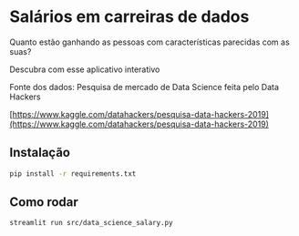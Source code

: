 # Salários em carreiras de dados

Quanto estão ganhando as pessoas com características parecidas com as suas?

Descubra com esse aplicativo interativo

Fonte dos dados: Pesquisa de mercado de Data Science feita pelo Data Hackers

[https://www.kaggle.com/datahackers/pesquisa-data-hackers-2019](https://www.kaggle.com/datahackers/pesquisa-data-hackers-2019)

## Instalação

```bash
pip install -r requirements.txt
```

## Como rodar

```bash
streamlit run src/data_science_salary.py
```
